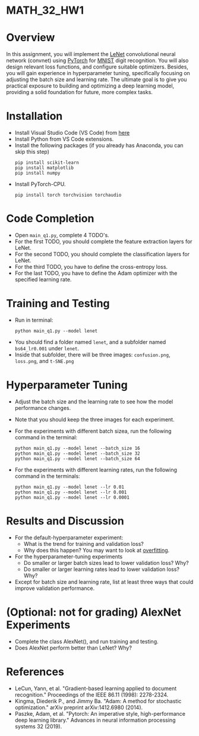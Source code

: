 # MATH_32_HW1

# Overview

In this assignment, you will implement the [LeNet](https://en.wikipedia.org/wiki/LeNet#:~:text=In%20general%2C%20LeNet%20refers%20to,in%20large%2Dscale%20image%20processing.) convolutional neural network (convnet) using [PyTorch](https://pytorch.org/) for [MNIST](http://yann.lecun.com/exdb/mnist/) digit recognition. You will also design relevant loss functions, and configure suitable optimizers. Besides, you will gain experience in hyperparameter tuning, specifically focusing on adjusting the batch size and learning rate. The ultimate goal is to give you practical exposure to building and optimizing a deep learning model, providing a solid foundation for future, more complex tasks.

# Installation

* Install Visual Studio Code (VS Code) from [here](https://code.visualstudio.com/)
* Install Python from VS Code extensions. 
* Install the following packages (if you already has Anaconda, you can skip this step)
  ```
  pip install scikit-learn
  pip install matplotlib
  pip install numpy
  ```
* Install PyTorch-CPU. 
  ```
  pip install torch torchvision torchaudio
  ```

# Code Completion

* Open `main_q1.py`, complete 4 TODO's. 
* For the first TODO, you should complete the feature extraction layers for LeNet.
* For the second TODO, you should complete the classification layers for LeNet.
* For the third TODO, you have to define the cross-entropy loss.
* For the last TODO, you have to define the Adam optimizer with the specified learning rate.

# Training and Testing

* Run in terminal:
  ```
  python main_q1.py --model lenet
  ```
* You should find a folder named `lenet`, and a subfolder named `bs64_lr0.001` under `lenet`.
* Inside that subfolder, there will be three images: `confusion.png`, `loss.png`, and `t-SNE.png`

# Hyperparameter Tuning

* Adjust the batch size and the learning rate to see how the model performance changes.
* Note that you should keep the three images for each experiment.
* For the experiments with different batch sizea, run the following command in the terminal:
  ```
  python main_q1.py --model lenet --batch_size 16
  python main_q1.py --model lenet --batch_size 32
  python main_q1.py --model lenet --batch_size 64
  ```
  
* For the experiments with different learning rates, run the following command in the terminals:
  ```
  python main_q1.py --model lenet --lr 0.01
  python main_q1.py --model lenet --lr 0.001
  python main_q1.py --model lenet --lr 0.0001
  ```

# Results and Discussion

* For the default-hyperparameter experiment:
  * What is the trend for training and validation loss?
  * Why does this happen? You may want to look at [overfitting](https://en.wikipedia.org/wiki/Overfitting). 
* For the hyperparameter-tuning experiments
  * Do smaller or larger batch sizes lead to lower validation loss? Why?
  * Do smaller or larger learning rates lead to lower validation loss? Why?
* Except for batch size and learning rate, list at least three ways that could improve validation performance.

# (Optional: not for grading) AlexNet Experiments

* Complete the class AlexNet(), and run training and testing. 
* Does AlexNet perform better than LeNet? Why?

# References
* LeCun, Yann, et al. "Gradient-based learning applied to document recognition." Proceedings of the IEEE 86.11 (1998): 2278-2324.
* Kingma, Diederik P., and Jimmy Ba. "Adam: A method for stochastic optimization." arXiv preprint arXiv:1412.6980 (2014).
* Paszke, Adam, et al. "Pytorch: An imperative style, high-performance deep learning library." Advances in neural information processing systems 32 (2019).
